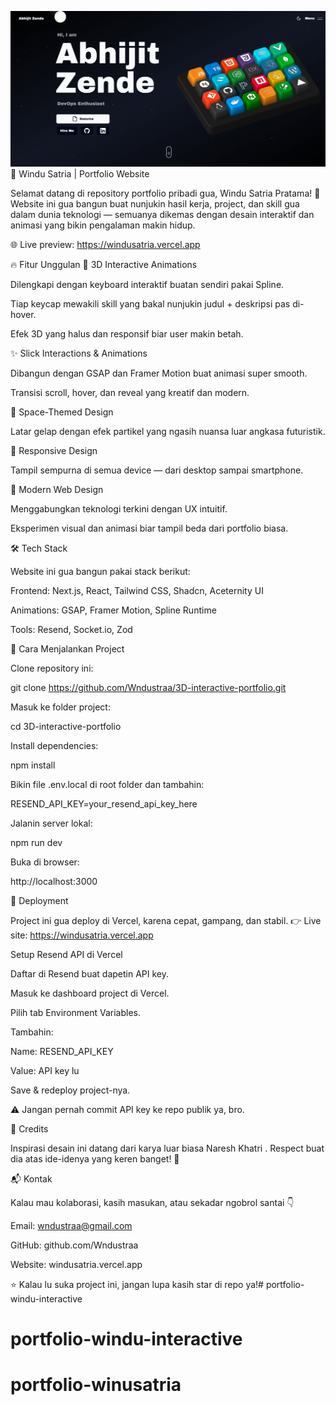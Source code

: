 ![Portfolio Preview](https://github.com/Abhiz2411/3D-interactive-portfolio/blob/main/public/assets/seo/og-image.png?raw=true)
🚀 Windu Satria | Portfolio Website

Selamat datang di repository portfolio pribadi gua, Windu Satria Pratama! 🎉
Website ini gua bangun buat nunjukin hasil kerja, project, dan skill gua dalam dunia teknologi — semuanya dikemas dengan desain interaktif dan animasi yang bikin pengalaman makin hidup.

🌐 Live preview: https://windusatria.vercel.app

🔥 Fitur Unggulan
🎹 3D Interactive Animations

Dilengkapi dengan keyboard interaktif buatan sendiri pakai Spline.

Tiap keycap mewakili skill yang bakal nunjukin judul + deskripsi pas di-hover.

Efek 3D yang halus dan responsif biar user makin betah.

✨ Slick Interactions & Animations

Dibangun dengan GSAP dan Framer Motion buat animasi super smooth.

Transisi scroll, hover, dan reveal yang kreatif dan modern.

🌌 Space-Themed Design

Latar gelap dengan efek partikel yang ngasih nuansa luar angkasa futuristik.

📱 Responsive Design

Tampil sempurna di semua device — dari desktop sampai smartphone.

🧠 Modern Web Design

Menggabungkan teknologi terkini dengan UX intuitif.

Eksperimen visual dan animasi biar tampil beda dari portfolio biasa.

🛠️ Tech Stack

Website ini gua bangun pakai stack berikut:

Frontend: Next.js, React, Tailwind CSS, Shadcn, Aceternity UI

Animations: GSAP, Framer Motion, Spline Runtime

Tools: Resend, Socket.io, Zod

🌟 Cara Menjalankan Project

Clone repository ini:

git clone https://github.com/Wndustraa/3D-interactive-portfolio.git


Masuk ke folder project:

cd 3D-interactive-portfolio


Install dependencies:

npm install


Bikin file .env.local di root folder dan tambahin:

RESEND_API_KEY=your_resend_api_key_here


Jalanin server lokal:

npm run dev


Buka di browser:

http://localhost:3000

🚀 Deployment

Project ini gua deploy di Vercel, karena cepat, gampang, dan stabil.
👉 Live site: https://windusatria.vercel.app

Setup Resend API di Vercel

Daftar di Resend
 buat dapetin API key.

Masuk ke dashboard project di Vercel.

Pilih tab Environment Variables.

Tambahin:

Name: RESEND_API_KEY

Value: API key lu

Save & redeploy project-nya.

⚠️ Jangan pernah commit API key ke repo publik ya, bro.

💖 Credits

Inspirasi desain ini datang dari karya luar biasa Naresh Khatri
.
Respect buat dia atas ide-idenya yang keren banget! 🙏

📬 Kontak

Kalau mau kolaborasi, kasih masukan, atau sekadar ngobrol santai 👇

Email: wndustraa@gmail.com

GitHub: github.com/Wndustraa

Website: windusatria.vercel.app

⭐ Kalau lu suka project ini, jangan lupa kasih star di repo ya!# portfolio-windu-interactive
# portfolio-windu-interactive
# portfolio-winusatria
